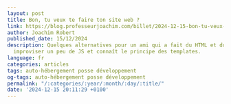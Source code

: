 ```yaml
---
layout: post
title: Bon, tu veux te faire ton site web ?
link: https://blog.professeurjoachim.com/billet/2024-12-15-bon-tu-veux-te-faire-ton-site-web
author: Joachim Robert
published_date: 15/12/2024
description: Quelques alternatives pour un ami qui a fait du HTML et du CSS, qui peut
  improviser un peu de JS et connaît le principe des templates.
language: fr
categories: articles
tags: auto-hébergement posse développement
og-tags: auto-hébergement posse développement
permalink: "/:categories/:year/:month/:day/:title/"
date: '2024-12-15 20:11:29 +0100'
---
```

